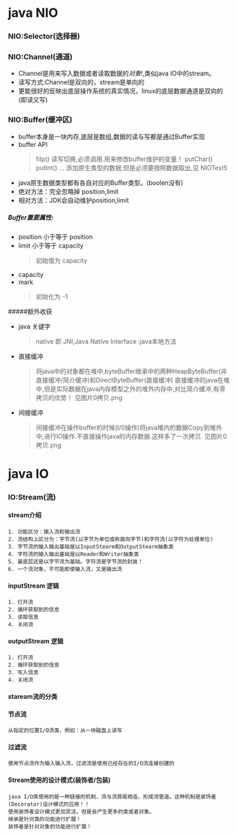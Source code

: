 

# java NIO

### NIO:Selector(选择器)
  
### NIO:Channel(通道)
+ Channel是用来写入数据或者读取数据的*对象*!,类似java IO中的stream。
+ 读写方式:Channel是双向的，stream是单向的
+ 更能很好的反映出底层操作系统的真实情况，linux的底层数据通道是双向的(即读又写)
### NIO:Buffer(缓冲区)
+ buffer本身是一块内存,底层是数组,数据的读与写都是通过Buffer实现
+ buffer API
    > filp() 读写切换,必须调用.用来修改buffer维护的变量！
    > putChar() putInt() ... 添加原生类型的数据,但是必须要按照数据取出,见 NIOTest5
+ java原生数据类型都有各自对应的Buffer类型。(boolen没有)
+ 绝对方法：完全忽略掉 position,limit
+ 相对方法：JDK会自动维护position,limit
##### Buffer重要属性:
+ position  小于等于 position
+ limit 小于等于 capacity 
    > 初始值为 capacity
+ capacity
+ mark
    > 初始化为 -1

#####额外收获
+ java 关键字
    > native  即 JNI,Java Native Interface :java本地方法
+ 直接缓冲
    > 将java中的对象都在堆中,byteBuffer继承中的两种HeapByteBuffer(非直接缓冲/简介缓冲)和DirectByteBuffer(直接缓冲)
    直接缓冲的java在堆中,但是实际数据在java内存模型之外的堆外内存中,对比简介缓冲,有零拷贝的优势！ 见图片0拷贝.png
+ 间接缓冲    
    > 间接缓冲在操作buffer的时候(I/0操作)将java堆内的数据Copy到堆外中,进行IO操作.不直接操作java的内存数据.这样多了一次拷贝. 见图片0拷贝.png

    
# java IO

### IO:Stream(流)

#### stream介绍
    1. 功能区分：输入流和输出流
    2. 流结构上区分为：字节流(以字节为单位或称面向字节)和字符流(以字符为处理单位)
    3. 字节流的输入输出基础是以InputStearm和OutputStearm抽象类
    4. 字符流的输入输出基础是以Reader和Writer抽象类
    5. 最底层还是以字节流为基础。字符流是字节流的封装！
    6. 一个流对象，不可能即使输入流，又是输出流
#### inputStream 逻辑
    1. 打开流
    2. 循环获取到的信息
    3. 读取信息
    4. 关闭流
#### outputStream 逻辑
    1. 打开流
    2. 循环获取到的信息
    3. 写入信息
    4. 关闭流
#### staream流的分类
#### 节点流
    从指定的位置I/O流类，例如：从一块磁盘上读写
#### 过滤流
    使用节点流作为输入输入流，过滤流是使用已经存在的I/O流连接创建的
#### Stream使用的设计模式(装饰者/包装)
    java I/O库使用的是一种链接的机制，流与流首尾相连，形成流管道。这种机制是装饰者(Decorator)设计模式的应用！！
    使用装饰者设计模式更加灵活，但是会产生更多的类或者对象。
    继承是针对类的功能进行扩展！
    装饰者是针对对象的功能进行扩展！

